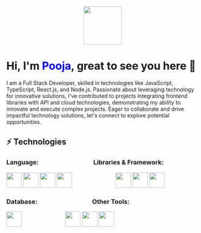 

  <div id="header" align="center">
  <img src="https://media.giphy.com/media/M9gbBd9nbDrOTu1Mqx/giphy.gif" width="100"/>
</div>
<div>
  <h1> Hi, I'm <span style="color:blue ">Pooja</span>, great to see you here 👋</h1>
</div>
<p>
  I am a Full Stack Developer, skilled in technologies like JavaScript, TypeScript, React.js, and Node.js. Passionate about leveraging technology for innovative solutions, I've contributed to projects integrating frontend libraries with API and cloud technologies, demonstrating my ability to innovate and execute complex projects. Eager to collaborate and drive impactful technology solutions, let's connect to explore potential opportunities.
</p>

<div>
  <h2>⚡ Technologies </h2>
</div>
<h3 class="heading-element" dir="auto">
  Language: 
  &nbsp;&nbsp;&nbsp;&nbsp;&nbsp;&nbsp;&nbsp;&nbsp;&nbsp;&nbsp;&nbsp;&nbsp;&nbsp;&nbsp;&nbsp;&nbsp;&nbsp;&nbsp;&nbsp;&nbsp;&nbsp;&nbsp;&nbsp;&nbsp;&nbsp;&nbsp;&nbsp;&nbsp;&nbsp;&nbsp;&nbsp;&nbsp;&nbsp;&nbsp;&nbsp;
  Libraries & Framework:
</h3>
<p>
  <img width="40" height="40" src="https://github.com/poojahooda22/poojahooda22/assets/91055527/9c9cf5a2-cf83-4ccd-be90-f090a2d703cc"></img>
  <img width="40" height="40" src="https://github.com/poojahooda22/poojahooda22/assets/91055527/9ee73814-8d25-4f20-837f-d83f41c34c69"></img>
  <img width="40" height="40" src="https://github.com/poojahooda22/poojahooda22/assets/91055527/d1f29209-d3d3-41c6-bbba-331c8b18aeda"></img>
  <img width="40" height="40" src="https://github.com/poojahooda22/poojahooda22/assets/91055527/9b9b3607-396b-4e85-9f41-fc1f3e7359b3"></img>
  &nbsp;&nbsp;&nbsp;&nbsp;&nbsp;&nbsp;&nbsp;&nbsp;&nbsp;&nbsp;&nbsp;&nbsp;&nbsp;&nbsp;&nbsp;&nbsp;&nbsp;&nbsp;&nbsp;&nbsp;&nbsp;&nbsp;&nbsp;&nbsp;&nbsp;&nbsp;&nbsp;
  <img width="40" height="40" src="https://github.com/poojahooda22/poojahooda22/assets/91055527/2d7f6bb7-78ce-4d22-84f5-9be1bc630674"></img>
  <img width="40" height="40" src="https://github.com/poojahooda22/poojahooda22/assets/91055527/b9ddb86a-a504-4f00-9c8d-eb38cc8b695e"></img>
  <img width="40" height="40" src="https://github.com/poojahooda22/poojahooda22/assets/91055527/98f81f1b-4c64-45df-a3cc-148f9ee5cfee"></img>
<h3 class="heading-element" dir="auto">
 Database: 
  &nbsp;&nbsp;&nbsp;&nbsp;&nbsp;&nbsp;&nbsp;&nbsp;&nbsp;&nbsp;&nbsp;&nbsp;&nbsp;&nbsp;&nbsp;&nbsp;&nbsp;&nbsp;&nbsp;&nbsp;&nbsp;&nbsp;&nbsp;&nbsp;&nbsp;&nbsp;&nbsp;&nbsp;&nbsp;&nbsp;&nbsp;&nbsp;&nbsp;&nbsp;&nbsp;
  Other Tools:
</h3>
<p>
  
  <img width="40" height="40" src=""></img>
  &nbsp;&nbsp;&nbsp;&nbsp;&nbsp;&nbsp;&nbsp;&nbsp;&nbsp;&nbsp;&nbsp;&nbsp;&nbsp;&nbsp;&nbsp;&nbsp;&nbsp;&nbsp;&nbsp;&nbsp;&nbsp;&nbsp;&nbsp;&nbsp;&nbsp;&nbsp;&nbsp;
  <img width="40" height="40" src="https://github.com/poojahooda22/poojahooda22/assets/91055527/0569f9cf-556c-46a5-8e09-c4d9ac74add5"></img>
  <img width="40" height="40" src="https://github.com/poojahooda22/poojahooda22/assets/91055527/b1db1e20-617c-4f5b-96b4-8e8821a8197b"></img>
   <img width="40" height="40" src="https://github.com/poojahooda22/poojahooda22/assets/91055527/abdafc32-0c5e-46d1-b00f-2894b0aa563c"></img>





</p>

                                            
                                                
